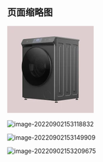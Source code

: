 ## 页面缩略图



![image-20220902153030343](https://github.com/JieAnan/Mi-static-page/blob/master/images/0191ae995e33faedb3362abaa7a486d1.jpg)



![image-20220902153118832](C:\Users\xiaojie\AppData\Roaming\Typora\typora-user-images\image-20220902153118832.png)



![image-20220902153149909](C:\Users\xiaojie\AppData\Roaming\Typora\typora-user-images\image-20220902153149909.png)





![image-20220902153209675](C:\Users\xiaojie\AppData\Roaming\Typora\typora-user-images\image-20220902153209675.png)
